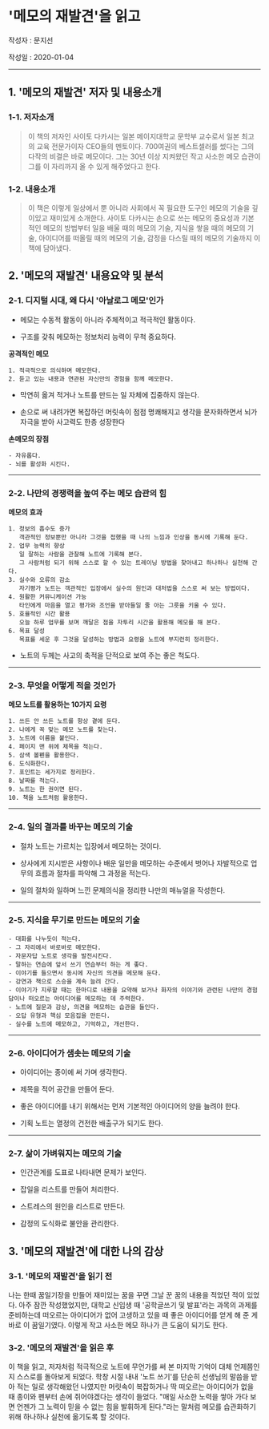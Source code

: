 # '메모의 재발견'을 읽고

작성자 : 문지선

작성일 : 2020-01-04

---

## 1. '메모의 재발견' 저자 및 내용소개

### 1-1. 저자소개

> 이 책의 저자인 사이토 다카시는 일본 메이지대학교 문학부 교수로서 일본 최고의 교육 전문가이자 CEO들의 멘토이다. 700여권의 베스트셀러를 썼다는 그의 다작의 비결은 바로 메모이다. 그는 30년 이상 지켜왔던 작고 사소한 메모 습관이 그를 이 자리까지 올 수 있게 해주었다고 한다.

### 1-2. 내용소개

> 이 책은 이렇게 일상에서 뿐 아니라 사회에서 꼭 필요한 도구인 메모의 기술을 깊이있고 재미있게 소개한다. 사이토 다카시는 손으로 쓰는 메모의 중요성과 기본적인 메모의 방법부터 일을 배울 때의 메모의 기술, 지식을 쌓을 때의 메모의 기술, 아이디어를 떠올릴 때의 메모의 기술, 감정을 다스릴 때의 메모의 기술까지 이 책에 담아냈다.



## 2. '메모의 재발견' 내용요약 및 분석

### 2-1. 디지털 시대, 왜 다시 '아날로그 메모'인가

- 메모는 수동적 활동이 아니라 주체적이고 적극적인 활동이다.

- 구조를 갖춰 메모하는 정보처리 능력이 무척 중요하다.

**공격적인 메모**

```
1. 적극적으로 의식하며 메모한다.
2. 듣고 있는 내용과 연관된 자신만의 경험을 함께 메모한다.
```

- 막연히 옮겨 적거나 노트를 만드는 일 자체에 집중하지 않는다.

- 손으로 써 내려가면 복잡하던 머릿속이 점점 명쾌해지고 생각을 문자화하면서 뇌가 자극을 받아 사고력도 한층 성장한다

**손메모의 장점**

```
- 자유롭다.
- 뇌를 활성화 시킨다.
```

---

### 2-2. 나만의 경쟁력을 높여 주는 메모 습관의 힘

**메모의 효과**

```
1. 정보의 흡수도 증가
   객관적인 정보뿐만 아니라 그것을 접했을 때 나의 느낌과 인상을 동시에 기록해 둔다.
2. 업무 능력의 향상
   일 잘하는 사람을 관찰해 노트에 기록해 본다.
   그 사람처럼 되기 위해 스스로 할 수 있는 트레이닝 방법을 찾아내고 하나하나 실천해 간다.
3. 실수와 오류의 감소
   자기평가 노트는 객관적인 입장에서 실수의 원인과 대처법을 스스로 써 보는 방법이다.
4. 원활한 커뮤니케이션 가능
   타인에게 마음을 열고 평가와 조언을 받아들일 줄 아는 그릇을 키울 수 있다.
5. 효율적인 시간 활용
   오늘 하루 업무를 보며 깨달은 점을 자투리 시간을 활용해 메모를 해 본다.
6. 목표 달성
   목표를 세운 후 그것을 달성하는 방법과 요령을 노트에 부지런히 정리한다.
```

- 노트의 두께는 사고의 축적을 단적으로 보여 주는 좋은 척도다.

---

### 2-3. 무엇을 어떻게 적을 것인가

**메모 노트를 활용하는 10가지 요령**

```
1. 쓰든 안 쓰든 노트를 항상 곁에 둔다.
2. 나에게 꼭 맞는 메모 노트를 찾는다.
3. 노트에 이름을 붙인다.
4. 페이지 맨 위에 제목을 적는다.
5. 삼색 볼펜을 활용한다.
6. 도식화한다.
7. 포인트는 세가지로 정리한다.
8. 날짜를 적는다.
9. 노트는 한 권이면 된다.
10. 책을 노트처럼 활용한다.
```

---

### 2-4. 일의 결과를 바꾸는 메모의 기술

- 절차 노트는 가르치는 입장에서 메모하는 것이다.

- 상사에게 지시받은 사항이나 배운 일만을 메모하는 수준에서 벗어나 자발적으로 업무의 흐름과 절차를 파악해 그 과정을 적는다.

- 일의 절차와 일하며 느낀 문제의식을 정리한 나만의 매뉴얼을 작성한다.

---

### 2-5. 지식을 무기로 만드는 메모의 기술

```
- 대화를 나누듯이 적는다.
- 그 자리에서 바로바로 메모한다.
- 자문자답 노트로 생각을 발전시킨다.
- 말하는 연습에 앞서 쓰기 연습부터 하는 게 좋다.
- 이야기를 들으면서 동시에 자신의 의견을 메모해 둔다.
- 강연과 책으로 스승을 계속 늘려 간다.
- 이야기가 지루할 때는 한마디로 내용을 요약해 보거나 화자의 이야기와 관련된 나만의 경험담이나 떠오르는 아이디어를 메모하는 데 주력한다.
- 노트에 질문과 감상, 의견을 메모하는 습관을 들인다.
- 오답 유형과 핵심 모음집을 만든다.
- 실수를 노트에 메모하고, 기억하고, 개선한다.
```

---

### 2-6. 아이디어가 샘솟는 메모의 기술

- 아이디어는 종이에 써 가며 생각한다.

- 제목을 적어 공간을 만들어 둔다.

- 좋은 아이디어를 내기 위해서는 먼저 기본적인 아이디어의 양을 늘려야 한다.

- 기획 노트는 열정의 건전한 배출구가 되기도 한다.

---

### 2-7. 삶이 가벼워지는 메모의 기술

- 인간관계를 도표로 나타내면 문제가 보인다.

- 잡일을 리스트를 만들어 처리한다.

- 스트레스의 원인을 리스트로 만든다.

- 감정의 도식화로 불안을 관리한다.



## 3. '메모의 재발견'에 대한 나의 감상

### 3-1. '메모의 재발견'을 읽기 전

나는 한때 꿈일기장을 만들어 재미있는 꿈을 꾸면 그날 꾼 꿈의 내용을 적었던 적이 있었다. 아주 잠깐 작성했었지만, 대학교 신입생 때 '공학글쓰기 및 발표'라는 과목의 과제를 준비하는데 떠오르는 아이디어가 없어 고생하고 있을 때 좋은 아이디어를 얻게 해 준 게 바로 이 꿈일기였다. 이렇게 작고 사소한 메모 하나가 큰 도움이 되기도 한다.

### 3-2. '메모의 재발견'을 읽은 후

이 책을 읽고, 저자처럼 적극적으로 노트에 무언가를 써 본 마지막 기억이 대체 언제쯤인지 스스로를 돌아보게 되었다. 학창 시절 내내 '노트 쓰기'를 단순히 선생님의 말씀을 받아 적는 일로 생각해왔던 나였지만 머릿속이 복잡하거나 딱 떠오르는 아이디어가 없을 때 종이와 펜부터 손에 쥐어야겠다는 생각이 들었다. "매일 사소한 노력을 쌓아 가다 보면 언젠가 그 노력이 믿을 수 없는 힘을 발휘하게 된다."라는 말처럼 메모를 습관화하기 위해 하나하나 실천에 옮기도록 할 것이다.
